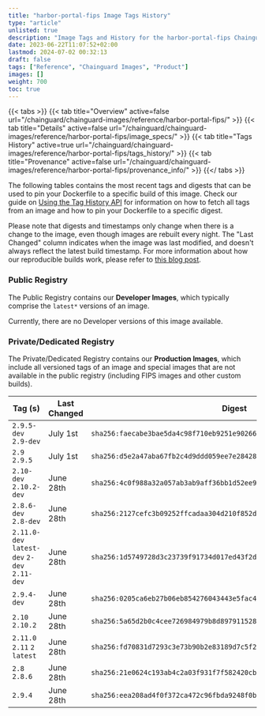 ```yaml
---
title: "harbor-portal-fips Image Tags History"
type: "article"
unlisted: true
description: "Image Tags and History for the harbor-portal-fips Chainguard Image"
date: 2023-06-22T11:07:52+02:00
lastmod: 2024-07-02 00:32:13
draft: false
tags: ["Reference", "Chainguard Images", "Product"]
images: []
weight: 700
toc: true
---
```


{{< tabs >}}
{{< tab title="Overview" active=false url="/chainguard/chainguard-images/reference/harbor-portal-fips/" >}}
{{< tab title="Details" active=false url="/chainguard/chainguard-images/reference/harbor-portal-fips/image_specs/" >}}
{{< tab title="Tags History" active=true url="/chainguard/chainguard-images/reference/harbor-portal-fips/tags_history/" >}}
{{< tab title="Provenance" active=false url="/chainguard/chainguard-images/reference/harbor-portal-fips/provenance_info/" >}}
{{</ tabs >}}

The following tables contains the most recent tags and digests that can be used to pin your Dockerfile to a specific build of this image. Check our guide on [Using the Tag History API](/chainguard/chainguard-images/using-the-tag-history-api/) for information on how to fetch all tags from an image and how to pin your Dockerfile to a specific digest.

Please note that digests and timestamps only change when there is a change to the image, even though images are rebuilt every night. The "Last Changed" column indicates when the image was last modified, and doesn't always reflect the latest build timestamp. For more information about how our reproducible builds work, please refer to [this blog post](https://www.chainguard.dev/unchained/reproducing-chainguards-reproducible-image-builds).

### Public Registry
The Public Registry contains our **Developer Images**, which typically comprise the `latest*` versions of an image.

Currently, there are no Developer versions of this image available.

### Private/Dedicated Registry
The Private/Dedicated Registry contains our **Production Images**, which include all versioned tags of an image and special images that are not available in the public registry (including FIPS images and other custom builds).

| Tag (s)                                       | Last Changed | Digest                                                                    |
|-----------------------------------------------|--------------|---------------------------------------------------------------------------|
|  `2.9.5-dev` `2.9-dev`                        | July 1st     | `sha256:faecabe3bae5da4c98f710eb9251e9026659aa405a107914d76015085ce61e43` |
|  `2.9` `2.9.5`                                | July 1st     | `sha256:d5e2a47aba67fb2c4d9ddd059ee7e2842844cdcd5d60920c6ce92076b679557c` |
|  `2.10-dev` `2.10.2-dev`                      | June 28th    | `sha256:4c0f988a32a057ab3ab9aff36bb1d52ee9c2374bfb5fb178751727fd133de079` |
|  `2.8.6-dev` `2.8-dev`                        | June 28th    | `sha256:2127cefc3b09252ffcadaa304d210f852d89e52df20b3354827655cd3e54fa61` |
|  `2.11.0-dev` `latest-dev` `2-dev` `2.11-dev` | June 28th    | `sha256:1d5749728d3c23739f91734d017ed43f2d815f2662c50e3808d1685c75b1f2e3` |
|  `2.9.4-dev`                                  | June 28th    | `sha256:0205ca6eb27b06eb854276043443e5fac4cdfd95fea492661ae23bf4b868a265` |
|  `2.10` `2.10.2`                              | June 28th    | `sha256:5a65d2b0c4cee726984979b8d89791152880bea341604c291238b55f1e33edca` |
|  `2.11.0` `2.11` `2` `latest`                 | June 28th    | `sha256:fd70831d7293c3e73b90b2e83189d7c5f2b21f4c9110de9df80558d95a3ab27d` |
|  `2.8` `2.8.6`                                | June 28th    | `sha256:21e0624c193ab4c2a03f931f7f582420cb0296435afde38d28b37c0dfe6f712a` |
|  `2.9.4`                                      | June 28th    | `sha256:eea208ad4f0f372ca472c96fbda9248f0b7ad6d068b58f27e443b66c91813edd` |

